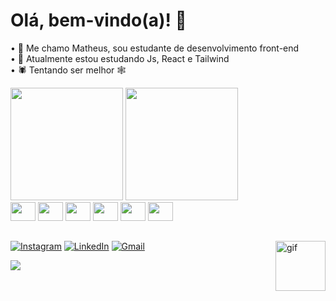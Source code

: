 # Olá, bem-vindo(a)! 👋
• 🤠 Me chamo Matheus, sou estudante de desenvolvimento front-end<br>
• 👶 Atualmente estou estudando Js, React e Tailwind<br>
• 🕷 Tentando ser melhor 🕸<br>

<div>
<img height="180em" src="https://github-readme-stats.vercel.app/api?username=zmatezz&show_icons=true&theme=dark&include_all_commits=true&count_private=true"/>
<img height="180em" src="https://github-readme-stats.vercel.app/api/top-langs/?username=zmatezz&theme=dark&include_all_commits=true&count_private=true&layout=compact"/>          
</div>

<div style="display: inline-block;">
 <img style="height: 30px; width: 40px;" src="https://cdn.jsdelivr.net/gh/devicons/devicon/icons/html5/html5-original.svg" />
 <img style="height: 30px; width: 40px;" src="https://cdn.jsdelivr.net/gh/devicons/devicon/icons/css3/css3-original.svg" />
 <img style="height: 30px; width: 40px;" src="https://cdn.jsdelivr.net/gh/devicons/devicon/icons/javascript/javascript-original.svg" />
 <img style="height: 30px; width: 40px;" src="https://cdn.jsdelivr.net/gh/devicons/devicon/icons/sass/sass-original.svg" />
 <img style="height: 30px; width: 40px;" src="https://cdn.jsdelivr.net/gh/devicons/devicon/icons/react/react-original.svg" />
 <img style="height: 30px; width: 40px;" src="https://cdn.jsdelivr.net/gh/devicons/devicon/icons/tailwindcss/tailwindcss-plain.svg" />

</div>

##
[![Instagram](https://img.shields.io/badge/Instagram-E4405F?style=for-the-badge&logo=instagram&logoColor=white)](https://instagram.com/matheus_gcosta) 
[![LinkedIn](https://img.shields.io/badge/LinkedIn-0077B5?style=for-the-badge&logo=linkedin&logoColor=white)](https://linkedin.com/in/omatheus-guedes) 
[![Gmail](https://img.shields.io/badge/Gmail-D14836?style=for-the-badge&logo=gmail&logoColor=white)](mailto:matheusguedescosta@gmail.com)
<img src="https://github-production-user-asset-6210df.s3.amazonaws.com/122845779/248419706-bae9d76b-7472-4d0a-8ac0-4515cae38ebb.png" alt="gif" align="right" width="80">



[![](https://visitcount.itsvg.in/api?id=zmatezz&icon=5&color=12)](https://visitcount.itsvg.in)
